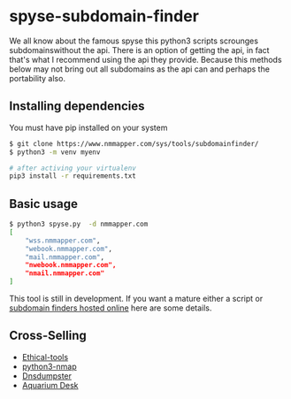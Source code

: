 

# spyse-subdomain-finder
We all know about the famous spyse this python3 scripts scrounges subdomainswithout the api. There is an option of getting the api, in fact that's what I recommend using the api they provide. Because this methods below may not bring out all subdomains as the api can and perhaps the portability also.

## Installing dependencies
You must have pip installed on your system
```sh
$ git clone https://www.nmmapper.com/sys/tools/subdomainfinder/
$ python3 -m venv myenv

# after activing your virtualenv
pip3 install -r requirements.txt
```

## Basic usage
```sh
$ python3 spyse.py  -d nmmapper.com
[
    "wss.nmmapper.com",
    "webook.nmmapper.com",
    "mail.nmmapper.com",
    "nwebook.nmmapper.com",
    "nmail.nmmapper.com"
]
```

This tool is still in development. If you want a mature  either a script or [subdomain finders hosted online](https://www.nmmapper.com/sys/tools/subdomainfinder/) here are some details.


## Cross-Selling
* [Ethical-tools](https://ethicaltools.gitbook.io/subdomainfinder/)
* [python3-nmap](https://nmap.readthedocs.io/en/latest/)
* [Dnsdumpster](https://dnsdumpster.readthedocs.io/)
* [Aquarium Desk](https://www.aquariumdesk.com/)

